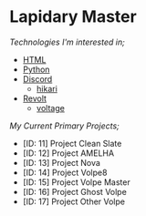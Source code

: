 # Lapidary Master

*Technologies I'm interested in;*
- [HTML](https://html.spec.whatwg.org/)
- [Python](https://docs.python.org/3)
- [Discord](https://discord.com/developers)
  - [hikari](https://github.com/hikari-py/hikari)
- [Revolt](https://developers.revolt.chat/)
  - [voltage](https://github.com/EnokiUN/voltage)

*My Current Primary Projects;*
- [ID: 11] Project Clean Slate
- [ID: 12] Project AMELHA
- [ID: 13] Project Nova
- [ID: 14] Project Volpe8
- [ID: 15] Project Volpe Master
- [ID: 16] Project Ghost Volpe
- [ID: 17] Project Other Volpe
